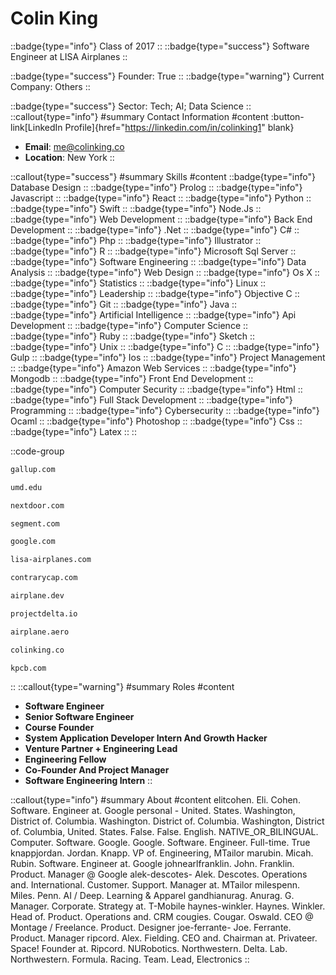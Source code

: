# Colin King
::badge{type="info"}
Class of 2017
::
::badge{type="success"}
Software Engineer at LISA Airplanes
::

::badge{type="success"}
Founder: True
::
::badge{type="warning"}
Current Company: Others
::

::badge{type="success"}
Sector: Tech; AI; Data Science
::
::callout{type="info"}
#summary
Contact Information
#content
:button-link[LinkedIn Profile]{href="https://linkedin.com/in/colinking1" blank}
- **Email**: me@colinking.co
- **Location**: New York
::

::callout{type="success"}
#summary
Skills
#content
::badge{type="info"}
Database Design
::
::badge{type="info"}
Prolog
::
::badge{type="info"}
Javascript
::
::badge{type="info"}
React
::
::badge{type="info"}
Python
::
::badge{type="info"}
Swift
::
::badge{type="info"}
Node.Js
::
::badge{type="info"}
Web Development
::
::badge{type="info"}
Back End Development
::
::badge{type="info"}
.Net
::
::badge{type="info"}
C#
::
::badge{type="info"}
Php
::
::badge{type="info"}
Illustrator
::
::badge{type="info"}
R
::
::badge{type="info"}
Microsoft Sql Server
::
::badge{type="info"}
Software Engineering
::
::badge{type="info"}
Data Analysis
::
::badge{type="info"}
Web Design
::
::badge{type="info"}
Os X
::
::badge{type="info"}
Statistics
::
::badge{type="info"}
Linux
::
::badge{type="info"}
Leadership
::
::badge{type="info"}
Objective C
::
::badge{type="info"}
Git
::
::badge{type="info"}
Java
::
::badge{type="info"}
Artificial Intelligence
::
::badge{type="info"}
Api Development
::
::badge{type="info"}
Computer Science
::
::badge{type="info"}
Ruby
::
::badge{type="info"}
Sketch
::
::badge{type="info"}
Unix
::
::badge{type="info"}
C
::
::badge{type="info"}
Gulp
::
::badge{type="info"}
Ios
::
::badge{type="info"}
Project Management
::
::badge{type="info"}
Amazon Web Services
::
::badge{type="info"}
Mongodb
::
::badge{type="info"}
Front End Development
::
::badge{type="info"}
Computer Security
::
::badge{type="info"}
Html
::
::badge{type="info"}
Full Stack Development
::
::badge{type="info"}
Programming
::
::badge{type="info"}
Cybersecurity
::
::badge{type="info"}
Ocaml
::
::badge{type="info"}
Photoshop
::
::badge{type="info"}
Css
::
::badge{type="info"}
Latex
::
::

::code-group
```bash [Gallup]
gallup.com
```
```bash [University of Maryland]
umd.edu
```
```bash [Nextdoor]
nextdoor.com
```
```bash [Segment]
segment.com
```
```bash [Google]
google.com
```
```bash [LISA Airplanes]
lisa-airplanes.com
```
```bash [Contrary]
contrarycap.com
```
```bash [Airplane]
airplane.dev
```
```bash [Project Delta]
projectdelta.io
```
```bash [Airplane Painter]
airplane.aero
```
```bash [Colinking]
colinking.co
```
```bash [Kleiner Perkins Caufield & Byers]
kpcb.com
```
::
::callout{type="warning"}
#summary
Roles
#content
- **Software Engineer**
- **Senior Software Engineer**
- **Course Founder**
- **System Application Developer Intern And Growth Hacker**
- **Venture Partner + Engineering Lead**
- **Engineering Fellow**
- **Co-Founder And Project Manager**
- **Software Engineering Intern**
::

::callout{type="info"}
#summary
About
#content
elitcohen. Eli. Cohen. Software. Engineer at. Google personal - United. States. Washington, District of. Columbia. Washington. District of. Columbia. Washington, District of. Columbia, United. States. False. False. English. NATIVE_OR_BILINGUAL. Computer. Software. Google. Google. Software. Engineer. Full-time. True knappjordan. Jordan. Knapp. VP of. Engineering, MTailor marubin. Micah. Rubin. Software. Engineer at. Google johnearlfranklin. John. Franklin. Product. Manager @ Google alek-descotes- Alek. Descotes. Operations and. International. Customer. Support. Manager at. MTailor milespenn. Miles. Penn. AI / Deep. Learning & Apparel gandhianurag. Anurag. G. Manager. Corporate. Strategy at. T-Mobile haynes-winkler. Haynes. Winkler. Head of. Product. Operations and. CRM cougies. Cougar. Oswald. CEO @ Montage / Freelance. Product. Designer joe-ferrante- Joe. Ferrante. Product. Manager ripcord. Alex. Fielding. CEO and. Chairman at. Privateer. Space! Founder at. Ripcord. NURobotics. Northwestern. Delta. Lab. Northwestern. Formula. Racing. Team. Lead, Electronics
::
